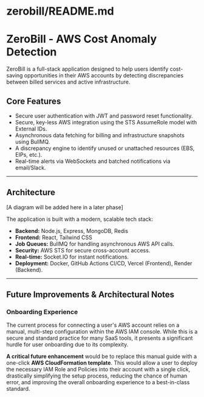 # zerobill/README.md

# ZeroBill - AWS Cost Anomaly Detection

ZeroBill is a full-stack application designed to help users identify cost-saving opportunities in their AWS accounts by detecting discrepancies between billed services and active infrastructure.

## Core Features
- Secure user authentication with JWT and password reset functionality.
- Secure, key-less AWS integration using the STS AssumeRole model with External IDs.
- Asynchronous data fetching for billing and infrastructure snapshots using BullMQ.
- A discrepancy engine to identify unused or unattached resources (EBS, EIPs, etc.).
- Real-time alerts via WebSockets and batched notifications via email/Slack.

---

## Architecture

[A diagram will be added here in a later phase]

The application is built with a modern, scalable tech stack:
- **Backend:** Node.js, Express, MongoDB, Redis
- **Frontend:** React, Tailwind CSS
- **Job Queues:** BullMQ for handling asynchronous AWS API calls.
- **Security:** AWS STS for secure cross-account access.
- **Real-time:** Socket.IO for instant notifications.
- **Deployment:** Docker, GitHub Actions CI/CD, Vercel (Frontend), Render (Backend).

---

## Future Improvements & Architectural Notes

### Onboarding Experience

The current process for connecting a user's AWS account relies on a manual, multi-step configuration within the AWS IAM console. While this is a secure and standard practice for many SaaS tools, it presents a significant hurdle for user onboarding due to its complexity.

**A critical future enhancement** would be to replace this manual guide with a one-click **AWS CloudFormation template**. This would allow a user to deploy the necessary IAM Role and Policies into their account with a single click, drastically simplifying the setup process, reducing the chance of human error, and improving the overall onboarding experience to a best-in-class standard.